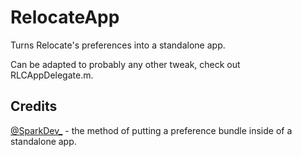 # RelocateApp

Turns Relocate's preferences into a standalone app.

Can be adapted to probably any other tweak, check out RLCAppDelegate.m.

## Credits

[@SparkDev_](https://twitter.com/SparkDev_) - the method of putting a preference bundle inside of a standalone app.